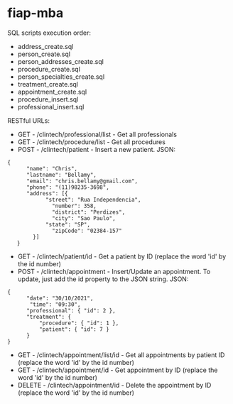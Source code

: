 # fiap-mba

SQL scripts execution order:

* address_create.sql
* person_create.sql
* person_addresses_create.sql
* procedure_create.sql
* person_specialties_create.sql
* treatment_create.sql
* appointment_create.sql
* procedure_insert.sql
* professional_insert.sql

RESTful URLs:

* GET - /clintech/professional/list - Get all professionals
* GET - /clintech/procedure/list - Get all procedures
* POST - /clintech/patient - Insert a new patient. JSON:

```
{
      "name": "Chris",
      "lastname": "Bellamy",
      "email": "chris.bellamy@gmail.com",
      "phone": "(11)98235-3698",
      "address": [{
      		"street": "Rua Independencia",
	          "number": 358,
	          "district": "Perdizes",
	          "city": "Sao Paulo",
			"state": "SP",
	          "zipCode": "02384-157"
      	}]
   }
```

* GET - /clintech/patient/id - Get a patient by ID (replace the word 'id' by the id number)
* POST - /clintech/appointment - Insert/Update an appointment. To update, just add the id property to the JSON string. JSON:

```
{
      "date": "30/10/2021",
	   "time": "09:30",
      "professional": { "id": 2 },
      "treatment": {
          "procedure": { "id": 1 },
          "patient": { "id": 7 }
      }
}
```
* GET - /clintech/appointment/list/id - Get all appointments by patient ID (replace the word 'id' by the id number)
* GET - /clintech/appointment/id - Get appointment by ID (replace the word 'id' by the id number)
* DELETE - /clintech/appointment/id - Delete the appointment by ID (replace the word 'id' by the id number)
